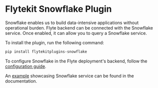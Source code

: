 # Flytekit Snowflake Plugin

Snowflake enables us to build data-intensive applications without operational burden. Flyte backend can be connected with the Snowflake service. Once enabled, it can allow you to query a Snowflake service.

To install the plugin, run the following command:

```bash
pip install flytekitplugins-snowflake
```

To configure Snowflake in the Flyte deployment's backend, follow the [configuration guide](https://docs.flyte.org/projects/cookbook/en/latest/auto/integrations/external_services/snowflake/index.html#configuring-the-backend-to-get-snowflake-working).

An [example](https://docs.flyte.org/projects/cookbook/en/latest/auto/integrations/external_services/snowflake/snowflake.html#sphx-glr-auto-integrations-external-services-snowflake-snowflake-py) showcasing Snowflake service can be found in the documentation.
